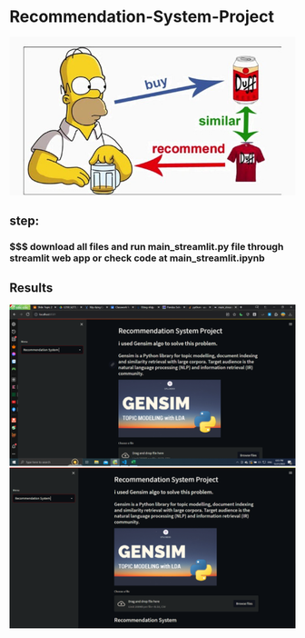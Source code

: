 # Recommendation-System-Project
![This is an image](image_1.jpeg)

## step: 
### $$$ download all files and run main_streamlit.py file through streamlit web app or check code at main_streamlit.ipynb

## Results
![This is an image](gensim_1.png)
![This is an image](gensim_1.jpeg)
